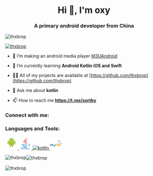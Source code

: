 <h1 align="center">Hi 👋, I'm oxy</h1>
<h3 align="center">A primary android developer from China</h3>

<p align="left"> <img src="https://komarev.com/ghpvc/?username=thxbrop&label=Profile%20views&color=0e75b6&style=flat" alt="thxbrop" /> </p>

<p align="left"> <a href="https://github.com/ryo-ma/github-profile-trophy"><img src="https://github-profile-trophy.vercel.app/?username=thxbrop" alt="thxbrop" /></a> </p>

- 🔭 I’m making an android media player [M3UAndroid](https://github.com/thxbrop/M3UAndroid)

- 🌱 I’m currently learning **Android Kotlin iOS and Swift**

- 👨‍💻 All of my projects are available at [https://github.com/thxbrop](https://github.com/thxbrop)

- 💬 Ask me about **kotlin**

- 📫 How to reach me **https://t.me/sortby**

<h3 align="left">Connect with me:</h3>
<p align="left">
</p>

<h3 align="left">Languages and Tools:</h3>
<p align="left"> <a href="https://developer.android.com" target="_blank" rel="noreferrer"> <img src="https://raw.githubusercontent.com/devicons/devicon/master/icons/android/android-original-wordmark.svg" alt="android" width="40" height="40"/> </a> <a href="https://www.java.com" target="_blank" rel="noreferrer"> <img src="https://raw.githubusercontent.com/devicons/devicon/master/icons/java/java-original.svg" alt="java" width="40" height="40"/> </a> <a href="https://kotlinlang.org" target="_blank" rel="noreferrer"> <img src="https://www.vectorlogo.zone/logos/kotlinlang/kotlinlang-icon.svg" alt="kotlin" width="40" height="40"/> </a> <a href="https://www.mysql.com/" target="_blank" rel="noreferrer"> <img src="https://raw.githubusercontent.com/devicons/devicon/master/icons/mysql/mysql-original-wordmark.svg" alt="mysql" width="40" height="40"/> </a> </p>

<p><img align="left" src="https://github-readme-stats.vercel.app/api/top-langs?username=thxbrop&show_icons=true&locale=en&layout=compact" alt="thxbrop" /></p>

<p><img align="center" src="https://github-readme-stats.vercel.app/api?username=thxbrop&show_icons=true&locale=en" alt="thxbrop" /></p>

<p><img align="center" src="https://github-readme-streak-stats.herokuapp.com/?user=thxbrop&" alt="thxbrop" /></p>
